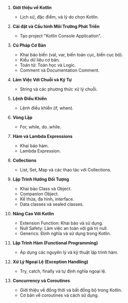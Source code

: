1. **Giới thiệu về Kotlin**

   - Lịch sử, đặc điểm, và lý do chọn Kotlin.

2. **Cài đặt và Cấu hình Môi Trường Phát Triển**

   - Tạo project "Kotlin Console Application".

3. **Cú Pháp Cơ Bản**

   - Khai báo biến (val, var, biến toàn cục, biến cục bộ).
   - Kiểu dữ liệu cơ bản.
   - Toán tử: Toán học và Logic.
   - Comment và Documentation Comment.

4. **Làm Việc Với Chuỗi và Ký Tự**

   - String và các phương thức xử lý chuỗi.

5. **Lệnh Điều Khiển**

   - Lệnh điều khiển (if, when).

6. **Vòng Lặp**

   - For, while, do..while.

7. **Hàm và Lambda Expressions**

   - Khai báo hàm.
   - Lambda Expression.

8. **Collections**

   - List, Set, Map và các thao tác với Collections.

9. **Lập Trình Hướng Đối Tượng**

   - Khai báo Class và Object.
   - Companion Object.
   - Kế thừa, đa hình, interface.
   - Data classes và sealed classes.

10. **Nâng Cao Với Kotlin**

    - Extension Function: Khai báo và sử dụng.
    - Null Safety: Làm việc an toàn với giá trị null.
    - Generics: Định nghĩa và sử dụng trong Kotlin.

11. **Lập Trình Hàm (Functional Programming)**

    - Áp dụng các nguyên lý và kỹ thuật lập trình hàm.

12. **Xử Lý Ngoại Lệ (Exception Handling)**

    - Try, catch, finally và tự định nghĩa ngoại lệ.

13. **Concurrency và Coroutines**
    - Giới thiệu về đồng thời và bất đồng bộ trong Kotlin.
    - Cơ bản về coroutines và cách sử dụng.

